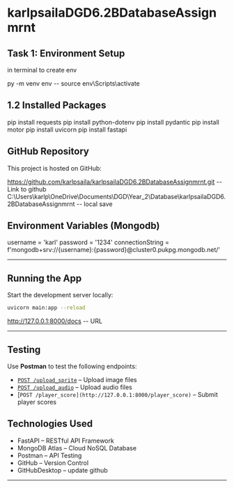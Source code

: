 # karlpsailaDGD6.2BDatabaseAssignmrnt

## Task 1: Environment Setup

in terminal to create env

py -m venv env -- 
source env\Scripts\activate



## 1.2 Installed Packages

pip install requests
pip install python-dotenv
pip install pydantic
pip install motor
pip install uvicorn
pip install fastapi


##  GitHub Repository

This project is hosted on GitHub:

https://github.com/karlpsaila/karlpsailaDGD6.2BDatabaseAssignmrnt.git -- Link to github
C:\Users\karlp\OneDrive\Documents\DGD\Year_2\Database\karlpsailaDGD6.2BDatabaseAssignmrnt  -- local save


##  Environment Variables (Mongodb)

username = 'karl'
password = '1234'
connectionString = f'mongodb+srv://{username}:{password}@cluster0.pukpg.mongodb.net/'


---

##  Running the App

Start the development server locally:

```bash
uvicorn main:app --reload
```

http://127.0.0.1:8000/docs  -- URL

---

##  Testing

Use **Postman** to test the following endpoints:

- [`POST /upload_sprite`](http://127.0.0.1:8000/upload_sprite) – Upload image files
- [`POST /upload_audio`](http://127.0.0.1:8000/upload_audio) – Upload audio files
- [`POST /player_score](http://127.0.0.1:8000/player_score)` – Submit player scores




##  Technologies Used

- FastAPI – RESTful API Framework
- MongoDB Atlas – Cloud NoSQL Database
- Postman – API Testing
- GitHub – Version Control
- GitHubDesktop – update github
---